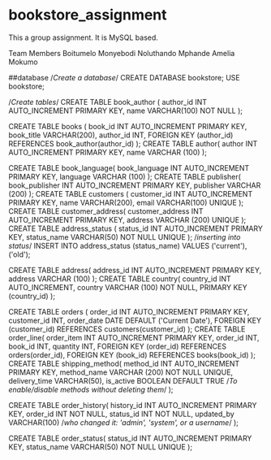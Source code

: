 # bookstore_assignment
This a group assignment. It is MySQL based.

Team Members
Boitumelo Monyebodi
Noluthando Mphande
Amelia Mokumo

##database
/*Create a database*/
CREATE DATABASE bookstore;
USE bookstore;

/*Create tables*/
CREATE TABLE book_author (
    author_id INT AUTO_INCREMENT PRIMARY KEY,
    name VARCHAR(100) NOT NULL
);

CREATE TABLE books (
    book_id INT AUTO_INCREMENT PRIMARY KEY,
    book_title VARCHAR(200),
    author_id INT,
    FOREIGN KEY (author_id) REFERENCES book_author(author_id)
);
CREATE TABLE author(
author INT AUTO_INCREMENT PRIMARY KEY,
name VARCHAR (100)
);

CREATE TABLE book_language(
 book_language INT AUTO_INCREMENT PRIMARY KEY,
language VARCHAR (100)
);
CREATE TABLE publisher(
 book_publisher INT AUTO_INCREMENT PRIMARY KEY,
publisher VARCHAR (200)
);
CREATE TABLE customers (
    customer_id INT AUTO_INCREMENT PRIMARY KEY,
    name VARCHAR(200),
    email VARCHAR(100) UNIQUE
);
CREATE TABLE customer_address(
 customer_address INT AUTO_INCREMENT PRIMARY KEY,
address VARCHAR (200) UNIQUE
);
CREATE TABLE address_status (
    status_id INT AUTO_INCREMENT PRIMARY KEY,
    status_name VARCHAR(50) NOT NULL UNIQUE
);
/*inserting into status*/
INSERT INTO address_status (status_name)
VALUES ('current'), ('old');

CREATE TABLE address(
address_id INT AUTO_INCREMENT PRIMARY KEY,
address VARCHAR (100)
);
CREATE TABLE country(
country_id INT AUTO_INCREMENT,
country VARCHAR (100) NOT NULL,
PRIMARY KEY (country_id)
);

CREATE TABLE orders (
    order_id INT AUTO_INCREMENT PRIMARY KEY,
    customer_id INT,
    order_date DATE DEFAULT ('Current Date'),
    FOREIGN KEY (customer_id) REFERENCES customers(customer_id)
);
CREATE TABLE order_line(
order_item INT AUTO_INCREMENT PRIMARY KEY,
    order_id INT,
    book_id INT,
    quantity INT,
    FOREIGN KEY (order_id) REFERENCES orders(order_id),
    FOREIGN KEY (book_id) REFERENCES books(book_id)
);
CREATE TABLE shipping_method(
method_id INT AUTO_INCREMENT PRIMARY KEY,
method_name VARCHAR (200) NOT NULL UNIQUE,
delivery_time VARCHAR(50),
is_active BOOLEAN DEFAULT TRUE  /*To enable/disable methods without deleting them*/
);

CREATE TABLE order_history(
history_id INT AUTO_INCREMENT PRIMARY KEY,
order_id INT NOT NULL,
status_id INT NOT NULL,
 updated_by VARCHAR(100)  /*who changed it: 'admin', 'system', or a username*/
);

CREATE TABLE order_status(
status_id INT AUTO_INCREMENT PRIMARY KEY,
    status_name VARCHAR(50) NOT NULL UNIQUE
);
